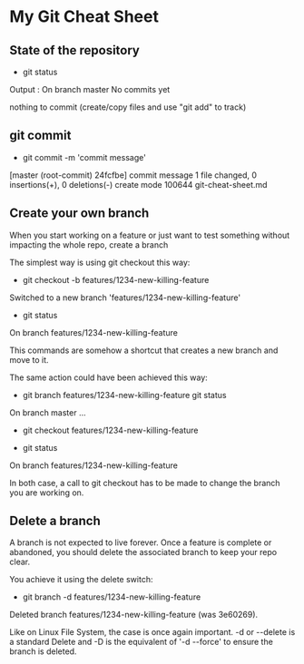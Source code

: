 # My Git Cheat Sheet
## State of the repository
-  git status

Output  : On branch master
No commits yet

nothing to commit (create/copy files and use "git add" to track)
## git commit

- git commit -m 'commit message'

[master (root-commit) 24fcfbe] commit message
 1 file changed, 0 insertions(+), 0 deletions(-)
 create mode 100644 git-cheat-sheet.md

 ## Create your own branch
When you start working on a feature or just want to test something without impacting the whole repo, create a branch

The simplest way is using git checkout this way:

- git checkout -b features/1234-new-killing-feature

Switched to a new branch 'features/1234-new-killing-feature'

- git status

On branch features/1234-new-killing-feature

This commands are somehow a shortcut that creates a new branch and move to it.

The same action could have been achieved this way:

- git branch features/1234-new-killing-feature
git status

On branch master
...

- git checkout features/1234-new-killing-feature

- git status

On branch features/1234-new-killing-feature
  
In both case, a call to git checkout has to be made to change the branch you are working on.


## Delete a branch
A branch is not expected to live forever. Once a feature is complete or abandoned, you should delete the associated branch to keep your repo clear.

You achieve it using the delete switch:

- git branch -d features/1234-new-killing-feature

Deleted branch features/1234-new-killing-feature (was 3e60269).

Like on Linux File System, the case is once again important. -d or --delete is a standard Delete and -D is the equivalent of '-d --force' to ensure the branch is deleted.